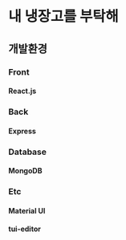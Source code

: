 # 내 냉장고를 부탁해

## 개발환경

### Front
#### React.js

### Back
#### Express

### Database
#### MongoDB

### Etc
#### Material UI
#### tui-editor


